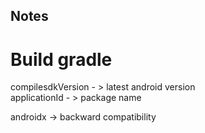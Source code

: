 ## Notes

<h1>Build gradle</h1>
compilesdkVersion - > latest android version<br>
applicationId - > package name<br>

androidx -> backward compatibility

